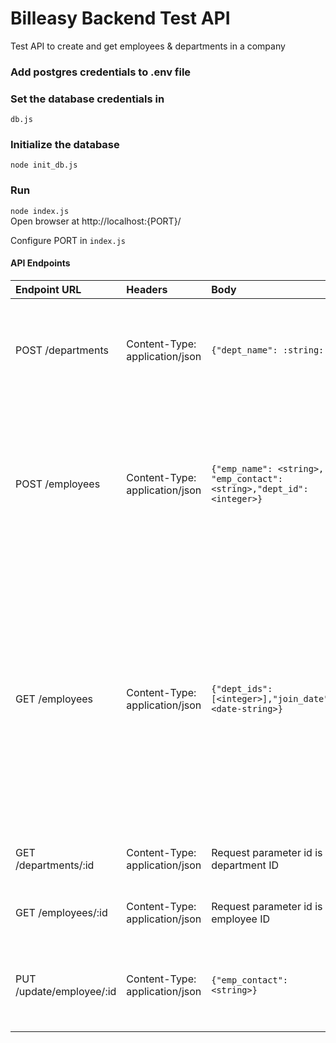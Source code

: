 # Billeasy Backend Test API
Test API to create and get employees & departments in a company
### Add postgres credentials to .env file
### Set the database credentials in
`db.js`
### Initialize the database 
`node init_db.js`
### Run
`node index.js`<br>
Open browser at http://localhost:{PORT}/

Configure PORT in `index.js`

#### API Endpoints
|Endpoint URL|Headers|Body|Description
|:---|:---|:---|:---|
|POST /departments |  Content-Type: application/json |<code>{"dept_name": :string: }</code>|Create department with the given name. Key `dept_name` is department name string.| <br>
|POST /employees |Content-Type: application/json|```{"emp_name": <string>, "emp_contact": <string>,"dept_id": <integer>}```|Create an employee. `emp_name` is employee name, `emp_contact` is employees contact number. `dept_id` is department ID|<br>
|GET /employees |Content-Type: application/json|```{"dept_ids": [<integer>],"join_date": <date-string>}```|Get employees at mentioned departments joined after the date passed. `dept_id` is a list of integers, which are the department IDs. `join_date` is employee join date, date format is YYYY-MM-DD|<br>
|GET /departments/:id |Content-Type: application/json|Request parameter id is department ID|Get department data for that id|<br>
|GET /employees/:id |Content-Type: application/json|Request parameter id is employee ID|Get employee data for that id|<br>
|PUT /update/employee/:id |Content-Type: application/json|```{"emp_contact": <string>}```|Update employee contact. Request parameter id is employee ID|<br>
